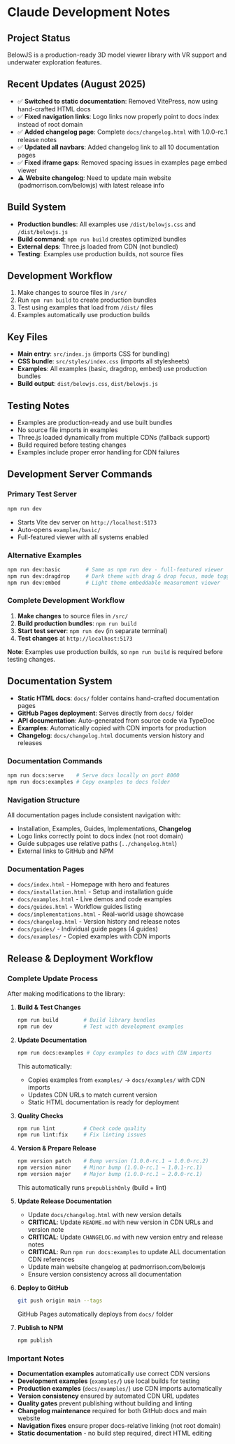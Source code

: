 # Claude Development Notes

## Project Status
BelowJS is a production-ready 3D model viewer library with VR support and underwater exploration features.

## Recent Updates (August 2025)
- ✅ **Switched to static documentation**: Removed VitePress, now using hand-crafted HTML docs
- ✅ **Fixed navigation links**: Logo links now properly point to docs index instead of root domain
- ✅ **Added changelog page**: Complete `docs/changelog.html` with 1.0.0-rc.1 release notes
- ✅ **Updated all navbars**: Added changelog link to all 10 documentation pages  
- ✅ **Fixed iframe gaps**: Removed spacing issues in examples page embed viewer
- ⚠️ **Website changelog**: Need to update main website (padmorrison.com/belowjs) with latest release info

## Build System
- **Production bundles**: All examples use `/dist/belowjs.css` and `/dist/belowjs.js`
- **Build command**: `npm run build` creates optimized bundles
- **External deps**: Three.js loaded from CDN (not bundled)
- **Testing**: Examples use production builds, not source files

## Development Workflow
1. Make changes to source files in `/src/`
2. Run `npm run build` to create production bundles
3. Test using examples that load from `/dist/` files
4. Examples automatically use production builds

## Key Files
- **Main entry**: `src/index.js` (imports CSS for bundling)
- **CSS bundle**: `src/styles/index.css` (imports all stylesheets)
- **Examples**: All examples (basic, dragdrop, embed) use production bundles
- **Build output**: `dist/belowjs.css`, `dist/belowjs.js`

## Testing Notes
- Examples are production-ready and use built bundles
- No source file imports in examples
- Three.js loaded dynamically from multiple CDNs (fallback support)
- Build required before testing changes
- Examples include proper error handling for CDN failures

## Development Server Commands

### Primary Test Server
```bash
npm run dev
```
- Starts Vite dev server on `http://localhost:5173`
- Auto-opens `examples/basic/` 
- Full-featured viewer with all systems enabled

### Alternative Examples
```bash
npm run dev:basic        # Same as npm run dev - full-featured viewer
npm run dev:dragdrop     # Dark theme with drag & drop focus, mode toggle, and measurement
npm run dev:embed        # Light theme embeddable measurement viewer
```

### Complete Development Workflow
1. **Make changes** to source files in `/src/`
2. **Build production bundles**: `npm run build`
3. **Start test server**: `npm run dev` (in separate terminal)
4. **Test changes** at `http://localhost:5173`

**Note**: Examples use production builds, so `npm run build` is required before testing changes.

## Documentation System
- **Static HTML docs**: `docs/` folder contains hand-crafted documentation pages
- **GitHub Pages deployment**: Serves directly from `docs/` folder
- **API documentation**: Auto-generated from source code via TypeDoc
- **Examples**: Automatically copied with CDN imports for production
- **Changelog**: `docs/changelog.html` documents version history and releases

### Documentation Commands
```bash
npm run docs:serve    # Serve docs locally on port 8000
npm run docs:examples # Copy examples to docs folder
```

### Navigation Structure
All documentation pages include consistent navigation with:
- Installation, Examples, Guides, Implementations, **Changelog**
- Logo links correctly point to docs index (not root domain)
- Guide subpages use relative paths (`../changelog.html`)
- External links to GitHub and NPM

### Documentation Pages
- `docs/index.html` - Homepage with hero and features
- `docs/installation.html` - Setup and installation guide
- `docs/examples.html` - Live demos and code examples
- `docs/guides.html` - Workflow guides listing
- `docs/implementations.html` - Real-world usage showcase
- `docs/changelog.html` - Version history and release notes
- `docs/guides/` - Individual guide pages (4 guides)
- `docs/examples/` - Copied examples with CDN imports

## Release & Deployment Workflow

### Complete Update Process
After making modifications to the library:

1. **Build & Test Changes**
   ```bash
   npm run build        # Build library bundles
   npm run dev          # Test with development examples
   ```

2. **Update Documentation**
   ```bash
   npm run docs:examples # Copy examples to docs with CDN imports
   ```
   This automatically:
   - Copies examples from `examples/` → `docs/examples/` with CDN imports
   - Updates CDN URLs to match current version
   - Static HTML documentation is ready for deployment

3. **Quality Checks**
   ```bash
   npm run lint         # Check code quality
   npm run lint:fix     # Fix linting issues
   ```

4. **Version & Prepare Release**
   ```bash
   npm version patch    # Bump version (1.0.0-rc.1 → 1.0.0-rc.2)
   npm version minor    # Minor bump (1.0.0-rc.1 → 1.0.1-rc.1)
   npm version major    # Major bump (1.0.0-rc.1 → 2.0.0-rc.1)
   ```
   This automatically runs `prepublishOnly` (build + lint)

5. **Update Release Documentation**
   - Update `docs/changelog.html` with new version details
   - **CRITICAL**: Update `README.md` with new version in CDN URLs and version note
   - **CRITICAL**: Update `CHANGELOG.md` with new version entry and release notes
   - **CRITICAL**: Run `npm run docs:examples` to update ALL documentation CDN references
   - Update main website changelog at padmorrison.com/belowjs
   - Ensure version consistency across all documentation

6. **Deploy to GitHub**
   ```bash
   git push origin main --tags
   ```
   GitHub Pages automatically deploys from `docs/` folder

7. **Publish to NPM**
   ```bash
   npm publish
   ```

### Important Notes
- **Documentation examples** automatically use correct CDN versions
- **Development examples** (`examples/`) use local builds for testing
- **Production examples** (`docs/examples/`) use CDN imports automatically
- **Version consistency** ensured by automated CDN URL updates
- **Quality gates** prevent publishing without building and linting
- **Changelog maintenance** required for both GitHub docs and main website
- **Navigation fixes** ensure proper docs-relative linking (not root domain)
- **Static documentation** - no build step required, direct HTML editing